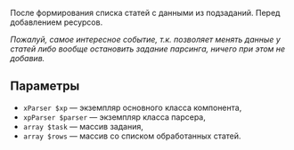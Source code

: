 После формирования списка статей с данными из подзаданий. Перед добавлением ресурсов.

_Пожалуй, самое интересное событие, т.к. позволяет менять данные у статей либо вообще остановить задание парсинга, ничего при этом не добавив._

## Параметры

* `xParser $xp` — экземпляр основного класса компонента,
* `xpParser $parser` — экземпляр класса парсера,
* `array $task` — массив задания,
* `array $rows` — массив со списком обработанных статей.
